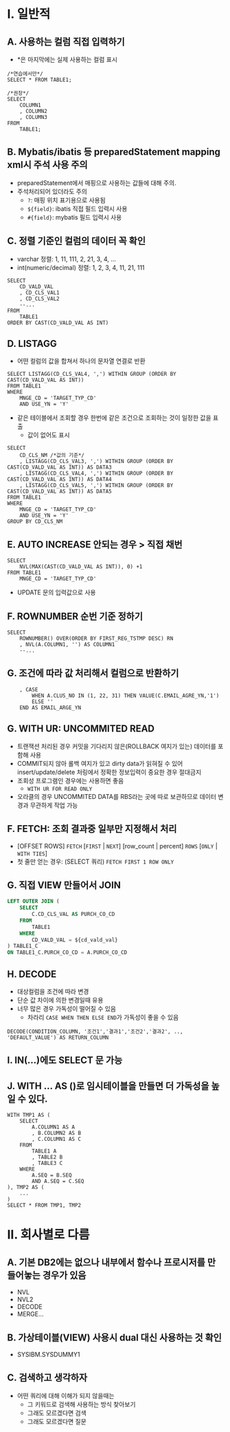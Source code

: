 # I. 일반적
## A. 사용하는 컬럼 직접 입력하기
- *은 마지막에는 실제 사용하는 컬럼 표시
```db2
/*연습에서만*/
SELECT * FROM TABLE1;

/*권장*/
SELECT
    COLUMN1
    , COLUMN2
    , COLUMN3
FROM
    TABLE1;
```
## B. Mybatis/ibatis 등 preparedStatement mapping xml시 주석 사용 주의
- preparedStatement에서 매핑으로 사용하는 값들에 대해 주의.
- 주석처리되어 있더라도 주의
  - `?`: 매핑 위치 표기용으로 사용됨
  - `${field}`: ibatis 직접 필드 입력시 사용
  - `#{field}`: mybatis 필드 입력시 사용
## C. 정렬 기준인 컬럼의 데이터 꼭 확인
- varchar 정렬: 1, 11, 111, 2, 21, 3, 4, ...
- int(numeric/decimal) 정렬: 1, 2, 3, 4, 11, 21, 111
```db2
SELECT
    CD_VALD_VAL
    , CD_CLS_VAL1
    , CD_CLS_VAL2
    --...
FROM
    TABLE1
ORDER BY CAST(CD_VALD_VAL AS INT)
```
## D. LISTAGG
- 어떤 컬럼의 값을 합쳐서 하나의 문자열 연결로 반환
```db2
SELECT LISTAGG(CD_CLS_VAL4, ',') WITHIN GROUP (ORDER BY CAST(CD_VALD_VAL AS INT))
FROM TABLE1
WHERE
    MNGE_CD = 'TARGET_TYP_CD'
    AND USE_YN = 'Y'
```
- 같은 테이블에서 조회할 경우 한번에 같은 조건으로 조회하는 것이 일정한 값을 표출
  - 값이 없어도 표시
```db2
SELECT
    CD_CLS_NM /*값의 기준*/
    , LISTAGG(CD_CLS_VAL3, ',') WITHIN GROUP (ORDER BY CAST(CD_VALD_VAL AS INT)) AS DATA3
    , LISTAGG(CD_CLS_VAL4, ',') WITHIN GROUP (ORDER BY CAST(CD_VALD_VAL AS INT)) AS DATA4
    , LISTAGG(CD_CLS_VAL5, ',') WITHIN GROUP (ORDER BY CAST(CD_VALD_VAL AS INT)) AS DATA5
FROM TABLE1
WHERE
    MNGE_CD = 'TARGET_TYP_CD'
    AND USE_YN = 'Y'
GROUP BY CD_CLS_NM
```
## E. AUTO INCREASE 안되는 경우 > 직접 채번
```db2
SELECT
    NVL(MAX(CAST(CD_VALD_VAL AS INT)), 0) +1
FROM TABLE1
    MNGE_CD = 'TARGET_TYP_CD'
```
- UPDATE 문의 입력값으로 사용
## F. ROWNUMBER 순번 기준 정하기
```db2
SELECT
    ROWNUMBER() OVER(ORDER BY FIRST_REG_TSTMP DESC) RN
    , NVL(A.COLUMN1, '') AS COLUMN1
    --...
```
## G. 조건에 따라 값 처리해서 컬럼으로 반환하기
```db2
    , CASE
        WHEN A.CLUS_NO IN (1, 22, 31) THEN VALUE(C.EMAIL_AGRE_YN,'1')
        ELSE ''
    END AS EMAIL_ARGE_YN
```
## G. WITH UR: UNCOMMITED READ
- 트랜잭션 처리된 경우 커밋을 기다리지 않은(ROLLBACK 여지가 있는) 데이터를 포함해 사용
- COMMIT되지 않아 롤백 여지가 있고 dirty data가 읽혀질 수 있어 insert/update/delete 처링에서 정확한 정보입력이 중요한 경우 절대금지
- 조회성 프로그램인 경우에는 사용하면 좋음
  - `WITH UR FOR READ ONLY`
- 오라클의 경우 UNCOMMITED DATA를 RBS라는 곳에 따로 보관하므로 데이터 변경과 무관하게 작업 가능
## F. FETCH: 조회 결과중 일부만 지정해서 처리
  - [OFFSET ROWS] `FETCH` [`FIRST` | `NEXT`] [row_count | percent] `ROWS` [`ONLY` | `WITH TIES`]
  - 첫 줄만 얻는 경우: (SELECT 쿼리) `FETCH FIRST 1 ROW ONLY`
## G. 직접 VIEW 만들어서 JOIN
```SQL
LEFT OUTER JOIN (
    SELECT
        C.CD_CLS_VAL AS PURCH_CO_CD
    FROM
        TABLE1
    WHERE
        CD_VALD_VAL = ${cd_vald_val}
) TABLE1_C
ON TABLE1_C.PURCH_CO_CD = A.PURCH_CO_CD
```
## H. DECODE
- 대상컬럼을 조건에 따라 변경
- 단순 값 차이에 의한 변경일때 유용
- 너무 많은 경우 가독성이 떨어질 수 있음
  - 차라리 `CASE WHEN THEN ELSE END`가 가독성이 좋을 수 있음
```ORACLE
DECODE(CONDITION_COLUMN, '조건1','결과1','조건2','결과2', .., 'DEFAULT_VALUE') AS RETURN_COLUMN
```
## I. IN(...)에도 SELECT 문 가능
## J. WITH ... AS ()로 임시테이블을 만들면 더 가독성을 높일 수 있다.
```db2
WITH TMP1 AS (
    SELECT
        A.COLUMN1 AS A
        , B.COLUMN2 AS B
        , C.COLUMN1 AS C
    FROM
        TABLE1 A
        , TABLE2 B
        , TABLE3 C
    WHERE
        A.SEQ = B.SEQ
        AND A.SEQ = C.SEQ
), TMP2 AS (
    ...
)
SELECT * FROM TMP1, TMP2
```

# II. 회사별로 다름
## A. 기본 DB2에는 없으나 내부에서 함수나 프로시저를 만들어놓는 경우가 있음
- NVL
- NVL2
- DECODE
- MERGE...
## B. 가상테이블(VIEW) 사용시 dual 대신 사용하는 것 확인
- SYSIBM.SYSDUMMY1
## C. 검색하고 생각하자
- 어떤 쿼리에 대해 이해가 되지 않을때는
  - 그 키워드로 검색해 사용하는 방식 찾아보기
  - 그래도 모르겠다면 검색
  - 그래도 모르겠다면 질문